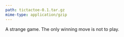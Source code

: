 ```yaml
---
path: tictactoe-0.1.tar.gz
mime-type: application/gzip
---
```

A strange game. The only winning move is not to play.
